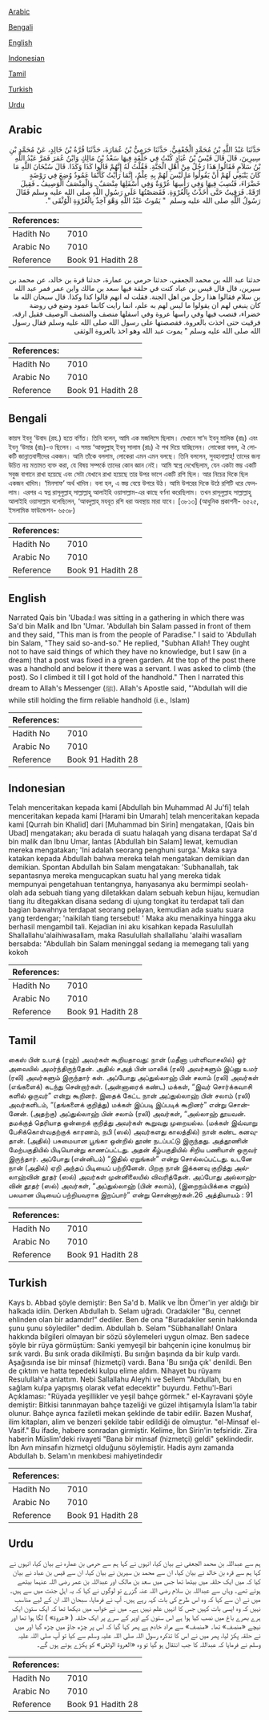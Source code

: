[Arabic](#arabic)

[Bengali](#bengali)

[English](#english)

[Indonesian](#indonesian)

[Tamil](#tamil)

[Turkish](#turkish)

[Urdu](#urdu)

## Arabic


<div dir="rtl" lang="ar" style={{fontSize:'larger',backgroundColor:'#f8f9fa',padding:20}}>
حَدَّثَنَا عَبْدُ اللَّهِ بْنُ مُحَمَّدٍ الْجُعْفِيُّ، حَدَّثَنَا حَرَمِيُّ بْنُ عُمَارَةَ، حَدَّثَنَا قُرَّةُ بْنُ خَالِدٍ، عَنْ مُحَمَّدِ بْنِ سِيرِينَ، قَالَ قَالَ قَيْسُ بْنُ عُبَادٍ كُنْتُ فِي حَلْقَةٍ فِيهَا سَعْدُ بْنُ مَالِكٍ وَابْنُ عُمَرَ فَمَرَّ عَبْدُ اللَّهِ بْنُ سَلاَمٍ فَقَالُوا هَذَا رَجُلٌ مِنْ أَهْلِ الْجَنَّةِ‏.‏ فَقُلْتُ لَهُ إِنَّهُمْ قَالُوا كَذَا وَكَذَا‏.‏ قَالَ سُبْحَانَ اللَّهِ مَا كَانَ يَنْبَغِي لَهُمْ أَنْ يَقُولُوا مَا لَيْسَ لَهُمْ بِهِ عِلْمٌ، إِنَّمَا رَأَيْتُ كَأَنَّمَا عَمُودٌ وُضِعَ فِي رَوْضَةٍ خَضْرَاءَ، فَنُصِبَ فِيهَا وَفِي رَأْسِهَا عُرْوَةٌ وَفِي أَسْفَلِهَا مِنْصَفٌ ـ وَالْمِنْصَفُ الْوَصِيفُ ـ فَقِيلَ ارْقَهْ‏.‏ فَرَقِيتُ حَتَّى أَخَذْتُ بِالْعُرْوَةِ‏.‏ فَقَصَصْتُهَا عَلَى رَسُولِ اللَّهِ صلى الله عليه وسلم فَقَالَ رَسُولُ اللَّهِ صلى الله عليه وسلم ‏ "‏ يَمُوتُ عَبْدُ اللَّهِ وَهْوَ آخِذٌ بِالْعُرْوَةِ الْوُثْقَى ‏"‏‏.‏
</div>
<div style={{backgroundColor:'#f8f9fa',padding:20, marginBottom: 10}}><table> <thead> <tr> <th>References:</th> <th></th> </tr> </thead> <tbody><tr><td>Hadith No</td><td>7010</td></tr><tr><td>Arabic No</td><td>7010</td></tr><tr><td>Reference</td><td>Book 91 Hadith 28</td></tr></tbody></table></div>


<div dir="rtl" lang="ar" style={{fontSize:'larger',backgroundColor:'#f8f9fa',padding:20}}>
حدثنا عبد الله بن محمد الجعفي، حدثنا حرمي بن عمارة، حدثنا قرة بن خالد، عن محمد بن سيرين، قال قال قيس بن عباد كنت في حلقة فيها سعد بن مالك وابن عمر فمر عبد الله بن سلام فقالوا هذا رجل من اهل الجنة. فقلت له انهم قالوا كذا وكذا. قال سبحان الله ما كان ينبغي لهم ان يقولوا ما ليس لهم به علم، انما رايت كانما عمود وضع في روضة خضراء، فنصب فيها وفي راسها عروة وفي اسفلها منصف والمنصف الوصيف فقيل ارقه. فرقيت حتى اخذت بالعروة. فقصصتها على رسول الله صلى الله عليه وسلم فقال رسول الله صلى الله عليه وسلم " يموت عبد الله وهو اخذ بالعروة الوثقى
</div>
<div style={{backgroundColor:'#f8f9fa',padding:20, marginBottom: 10}}><table> <thead> <tr> <th>References:</th> <th></th> </tr> </thead> <tbody><tr><td>Hadith No</td><td>7010</td></tr><tr><td>Arabic No</td><td>7010</td></tr><tr><td>Reference</td><td>Book 91 Hadith 28</td></tr></tbody></table></div>

## Bengali


<div dir="ltr" lang="bn" style={{fontSize:'larger',backgroundColor:'#f8f9fa',padding:20}}>
কায়স ইবনু ‘উবাদ (রহ.) হতে বর্ণিত। তিনি বলেন, আমি এক মজলিসে ছিলাম। যেখানে সা‘দ ইবনু মালিক (রাঃ) এবং ইবনু ‘উমার (রাঃ)-ও ছিলেন। এ সময় ‘আবদুল্লাহ্ ইবনু সালাম (রাঃ) ঐ পথ দিয়ে যাচ্ছিলেন। লোকেরা বলল, ঐ লোকটি জান্নাতবাসীদের একজন। আমি তাঁকে বললাম, লোকেরা এমন এমন বলছে। তিনি বললেন, সুবহানাল্লাহ্! তাদের জন্য উচিত নয় মতামত ব্যক্ত করা, যে বিষয় সম্পর্কে তাদের কোন জ্ঞান নেই। আমি স্বপ্নে দেখেছিলাম, যেন একটা স্তম্ভ একটি সবুজ বাগানে রাখা হয়েছে এবং সেটা যেখানে রাখা হয়েছে তার উপর ভাগে একটি রশি ছিল। আর নিচের দিকে ছিল একজন খাদিম। ‘মিনসাফ’ অর্থ খাদিম। বলা হল, এ স্তম্ভ বেয়ে উপরে উঠ। আমি উপরের দিকে উঠে রশিটি ধরে ফেললাম। এরপর এ স্বপ্ন রাসূলুল্লাহ্ সাল্লাল্লাহু আলাইহি ওয়াসাল্লাম-এর কাছে বর্ণনা করেছিলাম। তখন রাসূলুল্লাহ সাল্লাল্লাহু আলাইহি ওয়াসাল্লাম বলেছিলেন, ‘আবদুল্লাহ্ মযবূত রশি ধরা অবস্থায় মারা যাবে। [৩৮১৩] (আধুনিক প্রকাশনী- ৬৫২৫, ইসলামিক ফাউন্ডেশন- ৬৫৩৮)
</div>
<div style={{backgroundColor:'#f8f9fa',padding:20, marginBottom: 10}}><table> <thead> <tr> <th>References:</th> <th></th> </tr> </thead> <tbody><tr><td>Hadith No</td><td>7010</td></tr><tr><td>Arabic No</td><td>7010</td></tr><tr><td>Reference</td><td>Book 91 Hadith 28</td></tr></tbody></table></div>

## English


<div dir="ltr" lang="en" style={{fontSize:'larger',backgroundColor:'#f8f9fa',padding:20}}>
Narrated Qais bin 'Ubada:I was sitting in a gathering in which there was Sa'd bin Malik and Ibn 'Umar. 'Abdullah bin Salam passed in front of them and they said, "This man is from the people of Paradise." I said to 'Abdullah bin Salam, "They said so-and-so." He replied, "Subhan Allah! They ought not to have said things of which they have no knowledge, but I saw (in a dream) that a post was fixed in a green garden. At the top of the post there was a handhold and below it there was a servant. I was asked to climb (the post). So I climbed it till I got hold of the handhold." Then I narrated this dream to Allah's Messenger (ﷺ). Allah's Apostle said, "'Abdullah will die while still holding the firm reliable handhold (i.e., Islam)
</div>
<div style={{backgroundColor:'#f8f9fa',padding:20, marginBottom: 10}}><table> <thead> <tr> <th>References:</th> <th></th> </tr> </thead> <tbody><tr><td>Hadith No</td><td>7010</td></tr><tr><td>Arabic No</td><td>7010</td></tr><tr><td>Reference</td><td>Book 91 Hadith 28</td></tr></tbody></table></div>

## Indonesian


<div dir="ltr" lang="id" style={{fontSize:'larger',backgroundColor:'#f8f9fa',padding:20}}>
Telah menceritakan kepada kami [Abdullah bin Muhammad Al Ju'fi] telah menceritakan kepada kami [Harami bin Umarah] telah menceritakan kepada kami [Qurrah bin Khalid] dari [Muhammad bin Sirin] mengatakan, [Qais bin Ubad] mengatakan; aku berada di suatu halaqah yang disana terdapat Sa'd bin malik dan Ibnu Umar, lantas [Abdullah bin Salam] lewat, kemudian mereka mengatakan; 'Ini adalah seorang penghuni surga.' Maka saya katakan kepada Abdullah bahwa mereka telah mengatakan demikian dan demikian. Spontan Abdullah bin Salam mengatakan: 'Subhanallah, tak sepantasnya mereka mengucapkan suatu hal yang mereka tidak mempunyai pengetahuan tentangnya, hanyasanya aku bermimpi seolah-olah ada sebuah tiang yang diletakkan dalam sebuah kebun hijau, kemudian tiang itu ditegakkan disana sedang di ujung tongkat itu terdapat tali dan bagian bawahnya terdapat seorang pelayan, kemudian ada suatu suara yang terdengar; 'naikilah tiang tersebut! ' Maka aku menaikinya hingga aku berhasil mengambil tali. Kejadian ini aku kisahkan kepada Rasulullah Shallallahu'alaihiwasallam, maka Rasulullah shallallahu 'alaihi wasallam bersabda: "Abdullah bin Salam meninggal sedang ia memegang tali yang kokoh
</div>
<div style={{backgroundColor:'#f8f9fa',padding:20, marginBottom: 10}}><table> <thead> <tr> <th>References:</th> <th></th> </tr> </thead> <tbody><tr><td>Hadith No</td><td>7010</td></tr><tr><td>Arabic No</td><td>7010</td></tr><tr><td>Reference</td><td>Book 91 Hadith 28</td></tr></tbody></table></div>

## Tamil


<div dir="ltr" lang="ta" style={{fontSize:'larger',backgroundColor:'#f8f9fa',padding:20}}>
கைஸ் பின் உபாத் (ரஹ்) அவர்கள் கூறியதாவது: நான் (மதீனா பள்ளிவாசலில்) ஓர் அவையில் அமர்ந்திருந்தேன். அதில் சஅத் பின் மாலிக் (ரலி) அவர்களும் இப்னு உமர் (ரலி) அவர்களும் இருந்தார் கள். அப்போது அப்துல்லாஹ் பின் சலாம் (ரலி) அவர்கள் (எங்களைக்) கடந்து சென்றார்கள். (அன்னாரைக் கண்ட) மக்கள், “இவர் சொர்க்கவாசி களில் ஒருவர்” என்று கூறினர். இதைக் கேட்ட நான் அப்துல்லாஹ் பின் சலாம் (ரலி) அவர்களிடம், “(தங்களைக் குறித்து) மக்கள் இப்படி இப்படிக் கூறினர்” என்று சொன்னேன். (அதற்கு) அப்துல்லாஹ் பின் சலாம் (ரலி) அவர்கள், “அல்லாஹ் தூயவன். தமக்குத் தெரியாத ஒன்றைக் குறித்து அவர்கள் கூறுவது முறையல்ல. (மக்கள் இவ்வாறு பேசிக்கொள்வதற்குக் காரணம், நபி (ஸல்) அவர்களது காலத்தில்) நான் கண்ட கனவுதான். (அதில்) பசுமையான பூங்கா ஒன்றில் தூண் நடப்பட்டு இருந்தது. அத்தூணின் மேற்பகுதியில் பிடியொன்று காணப்பட்டது. அதன் கீழ்பகுதியில் சிறிய பணியாள் ஒருவர் இருந்தார். அப்போது (என்னிடம்) “இதில் ஏறுங்கள்” என்று சொல்லப்பட்டது. உடனே நான் (அதில்) ஏறி அந்தப் பிடியைப் பற்றினேன். பிறகு நான் இக்கனவு குறித்து அல்லாஹ்வின் தூதர் (ஸல்) அவர்கள் முன்னிலையில் விவரித்தேன். அப்போது அல்லாஹ்வின் தூதர் (ஸல்) அவர்கள், “அப்துல்லாஹ் (பின் சலாம்), (இறைநம்பிக்கை எனும்) பலமான பிடியைப் பற்றியவராக இறப்பார்” என்று சொன்னார்கள்.26 அத்தியாயம் : 91
</div>
<div style={{backgroundColor:'#f8f9fa',padding:20, marginBottom: 10}}><table> <thead> <tr> <th>References:</th> <th></th> </tr> </thead> <tbody><tr><td>Hadith No</td><td>7010</td></tr><tr><td>Arabic No</td><td>7010</td></tr><tr><td>Reference</td><td>Book 91 Hadith 28</td></tr></tbody></table></div>

## Turkish


<div dir="ltr" lang="tr" style={{fontSize:'larger',backgroundColor:'#f8f9fa',padding:20}}>
Kays b. Abbad şöyle demiştir: Ben Sa'd b. Malik ve İbn Ömer'in yer aldığı bir halkada idiin. Derken Abdullah b. Selam uğradı. Oradakiler "Bu, cennet ehlinden olan bir adamdır!" dediler. Ben de ona "Buradakiler senin hakkında şunu şunu söylediler" dedim. Abdullah b. Selam "Sübhanallah! Onlara hakkında bilgileri olmayan bir sözü söylemeleri uygun olmaz. Ben sadece şöyle bir rüya görmüştüm: Sanki yemyeşil bir bahçenin içine konulmuş bir sırık vardı. Bu sırık orada dikilmişti. Bu sırığın başında da bir kulp vardı. Aşağısında ise bir minsaf (hizmetçi) vardı. Bana 'Bu sırığa çık' denildi. Ben de çıktım ve hatta tepedeki kulpu elime aldım. Nihayet bu rüyamı Resulullah'a anlattım. Nebi Sallallahu Aleyhi ve Sellem "Abdullah, bu en sağlam kulpa yapışmış olarak vefat edecektir" buyurdu. Fethu'l-Bari Açıklaması: "Rüyada yeşillikler ve yeşil bahçe görmek." el-Kayravani şöyle demiştir: Bitkisi tanınmayan bahçe tazeliği ve güzel ihtişamıyla İslam'la tabir olunur. Bahçe ayrıca faziletli mekan şeklinde de tabir edilir. Bazen Mushaf, ilim kitapları, alim ve benzeri şekilde tabir edildiği de olmuştur. "el-Minsaf el-Vasif." Bu ifade, habere sonradan girmiştir. Kelime, İbn Sirin'in tefsiridir. Zira haberin Müslim'deki rivayeti "Bana bir minsaf (hizmetçi) geldi" şeklindedir. İbn Avn minsafın hizmetçi olduğunu söylemiştir. Hadis aynı zamanda Abdullah b. Selam'ın menkıbesi mahiyetindedir
</div>
<div style={{backgroundColor:'#f8f9fa',padding:20, marginBottom: 10}}><table> <thead> <tr> <th>References:</th> <th></th> </tr> </thead> <tbody><tr><td>Hadith No</td><td>7010</td></tr><tr><td>Arabic No</td><td>7010</td></tr><tr><td>Reference</td><td>Book 91 Hadith 28</td></tr></tbody></table></div>

## Urdu


<div dir="rtl" lang="ur" style={{fontSize:'larger',backgroundColor:'#f8f9fa',padding:20}}>
ہم سے عبداللہ بن محمد الجعفی نے بیان کیا، انہوں نے کہا ہم سے حرمی بن عمارہ نے بیان کیا، انہوں نے کہا ہم سے قرہ بن خالد نے بیان کیا، ان سے محمد بن سیرین نے بیان کیا، ان سے قیس بن عباد نے بیان کیا کہ میں ایک حلقہ میں بیٹھا تھا جس میں سعد بن مالک اور عبداللہ بن عمر رضی اللہ عنہما بیٹھے ہوئے تھے۔ وہاں سے عبداللہ بن سلام رضی اللہ عنہ گزرے تو لوگوں نے کہا کہ یہ اہل جنت میں سے ہیں۔ میں نے ان سے کہا کہ وہ اس طرح کی بات کہہ رہے ہیں۔ آپ نے فرمایا، سبحان اللہ ان کے لیے مناسب نہیں کہ وہ ایسی بات کہیں جس کا انہیں علم نہیں ہے۔ میں نے خواب میں دیکھا تھا کہ ایک ستون ایک ہرے بھرے باغ میں نصب کیا ہوا ہے اس ستون کے اوپر کے سرے پر ایک حلقہ ( «عروة» ) لگا ہوا تھا اور نیچے «منصف» تھا۔ «منصف» سے مراد خادم ہے پھر کہا گیا کہ اس پر چڑھ جاؤ میں چڑھ گیا اور میں نے حلقہ پکڑ لیا، پھر میں نے اس کا تذکرہ رسول اللہ صلی اللہ علیہ وسلم سے کیا تو آپ صلی اللہ علیہ وسلم نے فرمایا کہ عبداللہ کا جب انتقال ہو گیا تو وہ «العروة الوثقى» کو پکڑے ہوئے ہوں گے۔
</div>
<div style={{backgroundColor:'#f8f9fa',padding:20, marginBottom: 10}}><table> <thead> <tr> <th>References:</th> <th></th> </tr> </thead> <tbody><tr><td>Hadith No</td><td>7010</td></tr><tr><td>Arabic No</td><td>7010</td></tr><tr><td>Reference</td><td>Book 91 Hadith 28</td></tr></tbody></table></div>